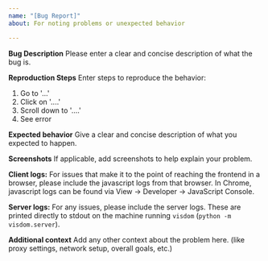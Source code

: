 ```yaml
---
name: "[Bug Report]"
about: For noting problems or unexpected behavior

---
```


**Bug Description**
Please enter a clear and concise description of what the bug is.

**Reproduction Steps**
Enter steps to reproduce the behavior:
1. Go to '...'
2. Click on '....'
3. Scroll down to '....'
4. See error

**Expected behavior**
Give a clear and concise description of what you expected to happen.

**Screenshots**
If applicable, add screenshots to help explain your problem.

**Client logs:**
For issues that make it to the point of reaching the frontend in a browser, please include the javascript logs from that browser. In Chrome, javascript logs can be found via View -> Developer -> JavaScript Console.

**Server logs:**
For any issues, please include the server logs. These are printed directly to stdout on the machine running `visdom` (`python -m visdom.server`).

**Additional context**
Add any other context about the problem here. (like proxy settings, network setup, overall goals, etc.)
